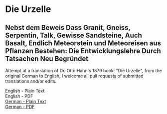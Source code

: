 # Die Urzelle

## Nebst dem Beweis Dass Granit, Gneiss, Serpentin, Talk, Gewisse Sandsteine, Auch Basalt, Endlich Meteorstein und Meteoreisen aus Pflanzen Bestehen: Die Entwicklungslehre Durch Tatsachen Neu Begründet

Attempt at a translation of Dr. Otto Hahn's 1879 book: "Die Urzelle", from the original German to English, I welcome all pull requests of submitted translations and/or edits.

English - Plain Text  
English - PDF  
[German - Plain Text](full-text-german.md)  
[German - PDF](https://cdn.solaranamnesis.com/OttoHahn/otto_hahn_urzelle_german_PDFlaTex.pdf)  
